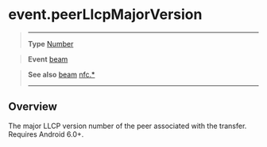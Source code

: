 # event.peerLlcpMajorVersion

> --------------------- ------------------------------------------------------------------------------------------
> __Type__              [Number](https://docs.coronalabs.com/api/type/Number.html)

> __Event__             [beam](/plugin/nfc/event/beam/)

> __See also__          [beam](/plugin/nfc/event/beam/)
>						[nfc.*](/plugin/nfc/)
> --------------------- ------------------------------------------------------------------------------------------

## Overview

The major LLCP version number of the peer associated with the transfer. Requires Android 6.0+.